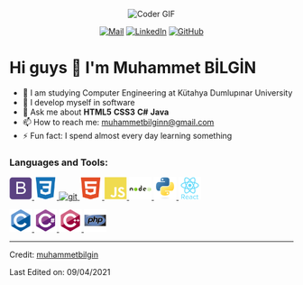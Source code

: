 <p align="center">

  <img src="https://media.giphy.com/media/SWoSkN6DxTszqIKEqv/giphy.gif" alt="Coder GIF" width="500" height="400">
 
  
</p>
<p align="center">
  <a href="mailto:muhammetbilginn@gmail.com"><img alt="Mail" title="Mail" src="https://img.shields.io/badge/Gmail-D14836?style=for-the-badge&logo=gmail&logoColor=white"/></a> 
  <a href="https://www.linkedin.com/in/mhmmtbilgin/"><img alt="LinkedIn" title="LinkedIn" src="https://img.shields.io/badge/LinkedIn-0077B5?style=for-the-badge&logo=linkedin&logoColor=white"/></a> 
  <a href="https://github.com/mhmmtbilgin"><img alt="GitHub" title="Follow me on Github" src="https://img.shields.io/badge/GitHub-100000?style=for-the-badge&logo=github&logoColor=white"/></a>
  
</p>

# Hi guys 👋  I'm Muhammet BİLGİN





- 🔭 I am studying Computer Engineering at Kütahya Dumlupınar University
- 👯 I develop myself in software
- 💬 Ask me about **HTML5** **CSS3** **C#** **Java**
- 📫 How to reach me: muhammetbilginn@gmail.com
- ⚡  Fun fact: I spend almost every day learning something


<h3 align="left">Languages and Tools:</h3>
<p align="left"> <a href="https://getbootstrap.com" target="_blank"> <img src="https://github.com/devicons/devicon/blob/master/icons/bootstrap/bootstrap-plain.svg" alt="bootstrap" width="40" height="40"/> </a> <a href="https://www.w3schools.com/css/" target="_blank"> <img src="https://github.com/devicons/devicon/blob/master/icons/css3/css3-plain.svg" alt="css3" width="40" height="40"/> </a> <a href="https://git-scm.com/" target="_blank"> <img src="https://www.vectorlogo.zone/logos/git-scm/git-scm-icon.svg" alt="git" width="40" height="40"/> </a> <a href="https://www.w3.org/html/" target="_blank"> <img src="https://github.com/devicons/devicon/blob/master/icons/html5/html5-plain.svg" alt="html5" width="40" height="40"/> </a>      <a href="https://developer.mozilla.org/en-US/docs/Web/JavaScript" target="_blank"> <img src="https://github.com/devicons/devicon/blob/master/icons/javascript/javascript-plain.svg" alt="javascript" width="40" height="40"/> </a>        <a href="https://nodejs.org" target="_blank"> <img src="https://github.com/devicons/devicon/blob/master/icons/nodejs/nodejs-original-wordmark.svg" alt="nodejs" width="40" height="40"/> </a>         <a href="https://www.python.org" target="_blank"> <img src="https://github.com/devicons/devicon/blob/master/icons/python/python-original.svg" alt="python" width="40" height="40"/> </a>        <a href="https://reactjs.org/" target="_blank"> <img src="https://github.com/devicons/devicon/blob/master/icons/react/react-original-wordmark.svg" alt="react" width="40" height="40"/> </a>              
  
<p align="left"> 
 
<a href="https://www.cprogramming.com/" target="_blank"> <img src="https://github.com/devicons/devicon/blob/master/icons/c/c-original.svg" alt="c" width="40" height="40"/> </a> 
<a href="https://www.w3schools.com/cs/" target="_blank"> <img src="https://github.com/devicons/devicon/blob/master/icons/csharp/csharp-original.svg" alt="csharp" width="40" height="40"/> </a> <a href="https://www.w3schools.com/css/" target="_blank"> <img src="https://github.com/devicons/devicon/blob/master/icons/cplusplus/cplusplus-original.svg" alt="C++" width="40" height="40"/> 
  <a href="https://www.php.net" target="_blank"> <img src="https://github.com/devicons/devicon/blob/master/icons/php/php-original.svg" alt="php" width="40" height="40"/> </a> 
 
  
</p>

----
Credit: [muhammetbilgin](https://github.com/mhmmtbilgin)

Last Edited on: 09/04/2021
